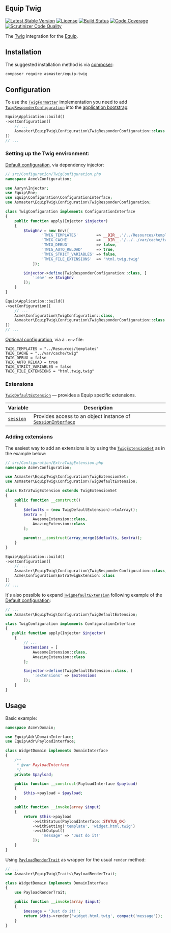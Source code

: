 ## Equip Twig

[![Latest Stable Version](https://poser.pugx.org/asmaster/equip-twig/v/stable)](https://packagist.org/packages/asmaster/equip-twig)
[![License](https://img.shields.io/packagist/l/asmaster/equip-twig.svg)](https://github.com/AlexMasterov/equip-twig/blob/master/LICENSE)
[![Build Status](https://travis-ci.org/AlexMasterov/equip-twig.svg)](https://travis-ci.org/AlexMasterov/equip-twig)
[![Code Coverage](https://scrutinizer-ci.com/g/AlexMasterov/equip-twig/badges/coverage.png?b=master)](https://scrutinizer-ci.com/g/AlexMasterov/equip-twig/?branch=master)
[![Scrutinizer Code Quality](https://scrutinizer-ci.com/g/AlexMasterov/equip-twig/badges/quality-score.png?b=master)](https://scrutinizer-ci.com/g/AlexMasterov/equip-twig/?branch=master)

The [Twig](http://twig.sensiolabs.org/) integration for the [Equip](http://equip.github.io/).

## Installation

The suggested installation method is via [composer](https://getcomposer.org/):

```sh
composer require asmaster/equip-twig
```

## Configuration
To use the [`TwigFormatter`](https://github.com/AlexMasterov/equip-twig/blob/master/src/TwigFormatter.php) implementation you need to add [`TwigResponderConfiguration`](https://github.com/AlexMasterov/equip-twig/blob/master/src/Configuration/TwigResponderConfiguration.php) into the [application bootstrap](https://equipframework.readthedocs.org/en/latest/#bootstrap):
```php
Equip\Application::build()
->setConfiguration([
    // ...
    Asmaster\EquipTwig\Configuration\TwigResponderConfiguration::class
])
// ...
```
### Setting up the Twig environment:
[Default configuration](https://github.com/equip/framework/blob/master/docs/index.md#dependency-injection-container), via dependency injector:
```php
// src/Configuration/TwigConfiguration.php
namespace Acme\Configuration;

use Auryn\Injector;
use Equip\Env;
use Equip\Configuration\ConfigurationInterface;
use Asmaster\EquipTwig\Configuration\TwigResponderConfiguration;

class TwigConfiguration implements ConfigurationInterface
{
    public function apply(Injector $injector)
    {
        $twigEnv = new Env([
                'TWIG_TEMPLATES'        => __DIR__.'/../Resources/templates',
                'TWIG_CACHE'            => __DIR__.'/../../var/cache/twig',
                'TWIG_DEBUG'            => false,
                'TWIG_AUTO_RELOAD'      => true,
                'TWIG_STRICT_VARIABLES' => false,
                'TWIG_FILE_EXTENSIONS'  => 'html.twig,twig'
            ]);

        $injector->define(TwigResponderConfiguration::class, [
            ':env' => $twigEnv
        ]);
    }
}
```
```php
Equip\Application::build()
->setConfiguration([
    // ...
    Acme\Configuration\TwigConfiguration::class,
    Asmaster\EquipTwig\Configuration\TwigResponderConfiguration::class
])
// ...
```
[Optional configuration](https://github.com/equip/framework/blob/master/docs/index.md#setting-the-env-file), via a `.env` file:
```shell
TWIG_TEMPLATES = "../Resources/templates"
TWIG_CACHE = "../var/cache/twig"
TWIG_DEBUG = false
TWIG_AUTO_RELOAD = true
TWIG_STRICT_VARIABLES = false
TWIG_FILE_EXTENSIONS = "html.twig,twig"

```
### Extensions
[`TwigDefaultExtension`](https://github.com/AlexMasterov/equip-twig/blob/master/src/Configuration/TwigDefaultExtension.php) — provides a Equip specific extensions.

| Variable   | Description                                                       |
|------------|-------------------------------------------------------------------|
| [`session`](https://github.com/equip/framework/blob/master/docs/session.md#usage) | Provides access to an object instance of [`SessionInterface`]( https://github.com/equip/session/blob/master/src/SessionInterface.php)

### Adding extensions
The easiest way to add an extensions is by using the [`TwigExtensionSet`](https://github.com/AlexMasterov/equip-twig/blob/master/src/Configuration/TwigExtensionSet.php) as in the example below:
```php
// src/Configuration/ExtraTwigExtension.php
namespace Acme\Configuration;

use Asmaster\EquipTwig\Configuration\TwigExtensionSet;
use Asmaster\EquipTwig\Configuration\TwigDefaultExtension;

class ExtraTwigExtension extends TwigExtensionSet
{
    public function __construct()
    {
        $defaults = (new TwigDefaultExtension)->toArray();
        $extra = [
            AwesomeExtension::class,
            AmazingExtension::class
        ];

        parent::__construct(array_merge($defaults, $extra));
    }
}
```
```php
Equip\Application::build()
->setConfiguration([
    // ...
    Asmaster\EquipTwig\Configuration\TwigResponderConfiguration::class,
    Acme\Configuration\ExtraTwigExtension::class
])
// ...
```
It\`s also possible to expand [`TwigDefaultExtension`](https://github.com/AlexMasterov/equip-twig/blob/master/src/Configuration/TwigDefaultExtension.php) following example of the [Default configuration](#setting-up-the-twig-environment):
```php
// ...
use Asmaster\EquipTwig\Configuration\TwigDefaultExtension;

class TwigConfiguration implements ConfigurationInterface
{
   public function apply(Injector $injector)
    {
        // ...
        $extensions = [
            AwesomeExtension::class,
            AmazingExtension::class
        ];

        $injector->define(TwigDefaultExtension::class, [
            ':extensions' => $extensions
        ]);
    }
}
```
## Usage
Basic example:
```php
namespace Acme\Domain;

use Equip\Adr\DomainInterface;
use Equip\Adr\PayloadInterface;

class WidgetDomain implements DomainInterface
{
    /**
     * @var PayloadInterface
     */
    private $payload;

    public function __construct(PayloadInterface $payload)
    {
        $this->payload = $payload;
    }

    public function __invoke(array $input)
    {
        return $this->payload
            ->withStatus(PayloadInterface::STATUS_OK)
            ->withSetting('template', 'widget.html.twig')
            ->withOutput([
                'message' => 'Just do it!'
            ]);
    }
}
```

Using [`PayloadRenderTrait`](https://github.com/AlexMasterov/equip-twig/blob/master/src/Traits/PayloadRenderTrait.php) as wrapper for the usual `render` method:
```php
// ...
use Asmaster\EquipTwig\Traits\PayloadRenderTrait;

class WidgetDomain implements DomainInterface
{
    use PayloadRenderTrait;

    public function __invoke(array $input)
    {
        $message = 'Just do it!';
        return $this->render('widget.html.twig', compact('message'));
    }
}
```

